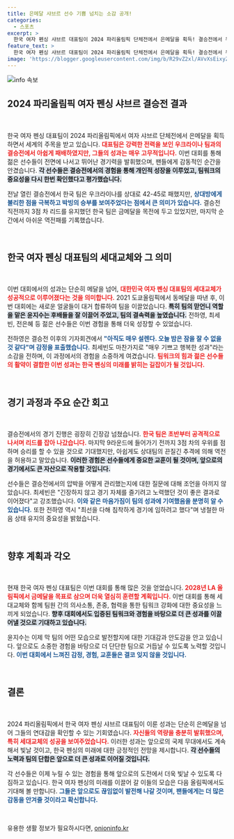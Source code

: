 ```yaml
---
title: 은메달 샤브르 선수 기쁨 넘치는 소감 공개!
categories:
  - 스포츠
excerpt: >
  한국 여자 펜싱 샤브르 대표팀이 2024 파리올림픽 단체전에서 은메달을 획득! 결승전에서 우크라이나에 2점차로 아쉽게 패했지만, 젊은 선수들의 활약과 즐기는 경기 모습이 인상적이었다. 세대교체의 성공과 다음 올림픽에 대한 다짐이 기대를 모으고 있다.
feature_text: >
  한국 여자 펜싱 샤브르 대표팀이 2024 파리올림픽 단체전에서 은메달을 획득! 결승전에서 우크라이나에 2점차로 아쉽게 패했지만, 젊은 선수들의 활약과 즐기는 경기 모습이 인상적이었다. 세대교체의 성공과 다음 올림픽에 대한 다짐이 기대를 모으고 있다.
image: 'https://blogger.googleusercontent.com/img/b/R29vZ2xl/AVvXsEixyZcFfHzMRdzZMjFBmAUKJYCLCGyLL1o632UiGVXcaFdKo_bkvkuCioo0uUKlGfBVcT3P84aROyZIXSBEx3Aw5nCQ3pTgDom1WDC4m8eifvWiAmWEEVb4x6G_l8C0QH225ldMjyaFvpxGEBGNO37VmDTDMHGhJPq73UglMfDca1-0aw/s1600/blogspot.png'
---
```


<p><img src="https://blogger.googleusercontent.com/img/b/R29vZ2xl/AVvXsEixyZcFfHzMRdzZMjFBmAUKJYCLCGyLL1o632UiGVXcaFdKo_bkvkuCioo0uUKlGfBVcT3P84aROyZIXSBEx3Aw5nCQ3pTgDom1WDC4m8eifvWiAmWEEVb4x6G_l8C0QH225ldMjyaFvpxGEBGNO37VmDTDMHGhJPq73UglMfDca1-0aw/s1600/blogspot.png" alt="info 속보" /></p>

<h2 data-ke-size="size26">2024 파리올림픽 여자 펜싱 샤브르 결승전 결과</h2>

<p data-ke-size="size16">&nbsp;</p>

<p>한국 여자 펜싱 대표팀이 2024 파리올림픽에서 여자 샤브르 단체전에서 은메달을 획득하면서 세계의 주목을 받고 있습니다. <b><span style="color: #ee2323;">대표팀은 강력한 전력을 보인 우크라이나 팀과의 결승전에서 아쉽게 패배하였지만, 그들의 성과는 매우 고무적입니다.</span></b> 이번 대회를 통해 젊은 선수들이 전면에 나서고 뛰어난 경기력을 발휘했으며, 팬들에게 감동적인 순간을 안겼습니다. <b><span style="background-color: #21538527;">각 선수들은 결승전에서의 경험을 통해 개인적 성장을 이루었고, 팀워크의 중요성을 다시 한번 확인했다고 평가했습니다.</span></b></p>

<p>전날 열린 결승전에서 한국 팀은 우크라이나를 상대로 42-45로 패했지만, <b><span style="color: #1a5490;">상대방에게 불리한 점을 극복하고 박빙의 승부를 보여주었다는 점에서 큰 의미가 있습니다.</span></b> 결승전 직전까지 3점 차 리드를 유지했던 한국 팀은 금메달을 목전에 두고 있었지만, 마지막 순간에서 아쉬운 역전패를 기록했습니다.</p>

<p data-ke-size="size16">&nbsp;</p>

<h2 data-ke-size="size26">한국 여자 펜싱 대표팀의 세대교체와 그 의미</h2>

<p data-ke-size="size16">&nbsp;</p>

<p>이번 대회에서의 성과는 단순히 메달을 넘어, <b><span style="color: #ee2323;">대한민국 여자 펜싱 대표팀의 세대교체가 성공적으로 이루어졌다는 것을 의미합니다.</span></b> 2021 도쿄올림픽에서 동메달을 따낸 후, 이번 대회에는 새로운 얼굴들이 대거 합류하여 팀을 이끌었습니다. <b><span style="background-color: #21538527;">특히 팀의 맏언니 역할을 맡은 윤지수는 후배들을 잘 이끌어 주었고, 팀의 결속력을 높였습니다.</span></b> 전하영, 최세빈, 전은혜 등 젊은 선수들은 이번 경험을 통해 더욱 성장할 수 있었습니다.</p>

<p>전하영은 결승전 이후의 기자회견에서 <b><span style="color: #1a5490;">"아직도 매우 설렌다. 오늘 밤은 잠을 잘 수 없을 것 같다"며 감정을 표출했습니다.</span></b> 최세빈도 마찬가지로 "매우 기쁘고 행복한 성과"라는 소감을 전하며, 이 과정에서의 경험을 소중하게 여겼습니다. <b><span style="color: #ee2323;">팀워크의 힘과 젊은 선수들의 활약이 결합한 이번 성과는 한국 펜싱의 미래를 밝히는 길잡이가 될 것입니다.</span></b></p>

<p data-ke-size="size16">&nbsp;</p>

<h2 data-ke-size="size26">경기 과정과 주요 순간 회고</h2>

<p data-ke-size="size16">&nbsp;</p>

<p>결승전에서의 경기 진행은 굉장히 긴장감 넘쳤습니다. <b><span style="color: #ee2323;">한국 팀은 초반부터 공격적으로 나서며 리드를 잡아 나갔습니다.</span></b> 마지막 9라운드에 들어가기 전까지 3점 차의 우위를 점하며 승리를 할 수 있을 것으로 기대했지만, 아쉽게도 상대팀의 끈질긴 추격에 의해 역전을 허용하고 말았습니다. <b><span style="background-color: #21538527;">이러한 경험은 선수들에게 중요한 교훈이 될 것이며, 앞으로의 경기에서도 큰 자산으로 작용할 것입니다.</span></b></p>

<p>선수들은 결승전에서의 압박을 어떻게 관리했는지에 대한 질문에 대해 조언을 아끼지 않았습니다. 최세빈은 "긴장하지 않고 경기 자체를 즐기려고 노력했던 것이 좋은 결과로 이어졌다"고 강조했습니다. <b><span style="color: #1a5490;">이와 같은 마음가짐이 팀의 성과에 기여했음을 분명히 알 수 있습니다.</span></b> 또한 전하영 역시 "최선을 다해 침착하게 경기에 임하려고 했다"며 냉철한 마음 상태 유지의 중요성을 밝혔습니다.</p>

<p data-ke-size="size16">&nbsp;</p>

<h2 data-ke-size="size26">향후 계획과 각오</h2>

<p data-ke-size="size16">&nbsp;</p>

<p>현재 한국 여자 펜싱 대표팀은 이번 대회를 통해 많은 것을 얻었습니다. <b><span style="color: #ee2323;">2028년 LA 올림픽에서 금메달을 목표로 삼으며 더욱 열심히 훈련할 계획입니다.</span></b> 이번 대회를 통해 세대교체와 함께 팀원 간의 의사소통, 존중, 협력을 통한 팀워크 강화에 대한 중요성을 느끼게 되었습니다. <b><span style="background-color: #21538527;">향후 대회에서도 입증된 팀워크와 경험을 바탕으로 더 큰 성과를 이끌어낼 것으로 기대하고 있습니다.</span></b></p>

<p>윤지수는 이제 막 팀의 어떤 모습으로 발전할지에 대한 기대감과 안도감을 안고 있습니다. 앞으로도 소중한 경험을 바탕으로 더 단단한 팀으로 거듭날 수 있도록 노력할 것입니다. <b><span style="color: #1a5490;">이번 대회에서 느껴진 감정, 경험, 교훈들은 결코 잊지 않을 것입니다.</span></b></p>

<p data-ke-size="size16">&nbsp;</p>

<h2 data-ke-size="size26">결론</h2>

<p data-ke-size="size16">&nbsp;</p>

<p>2024 파리올림픽에서 한국 여자 펜싱 샤브르 대표팀이 이룬 성과는 단순히 은메달을 넘어 그들의 연대감을 확인할 수 있는 기회였습니다. <b><span style="color: #ee2323;">자신들의 역량을 충분히 발휘했으며, 특히 세대교체의 성공을 보여주었습니다.</span></b> 이러한 성과는 앞으로의 국제 무대에서도 계속해서 빛날 것이고, 한국 펜싱의 미래에 대한 긍정적인 전망을 제시합니다. <b><span style="background-color: #21538527;">각 선수들의 노력과 팀의 단합은 앞으로 더 큰 성과로 이어질 것입니다.</span></b></p>

<p>각 선수들은 이제 누릴 수 있는 경험을 통해 앞으로의 도전에서 더욱 빛날 수 있도록 다짐하고 있습니다. 한국 여자 펜싱의 미래를 이끌어 갈 이들의 모습은 다음 올림픽에서도 기대해 볼 만합니다. <b><span style="color: #1a5490;">그들은 앞으로도 끊임없이 발전해 나갈 것이며, 팬들에게는 더 많은 감동을 안겨줄 것이라고 확신합니다.</span></b> </p>

<p data-ke-size="size16">&nbsp;</p>
유용한 생활 정보가 필요하시다면, <a href="https://onioninfo.kr" rel="dofollow">onioninfo.kr</a>



